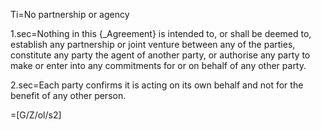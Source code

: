 Ti=No partnership or agency

1.sec=Nothing in this {_Agreement} is intended to, or shall be deemed to, establish any partnership or joint venture between any of the parties, constitute any party the agent of another party, or authorise any party to make or enter into any commitments for or on behalf of any other party.

2.sec=Each party confirms it is acting on its own behalf and not for the benefit of any other person.

=[G/Z/ol/s2]
